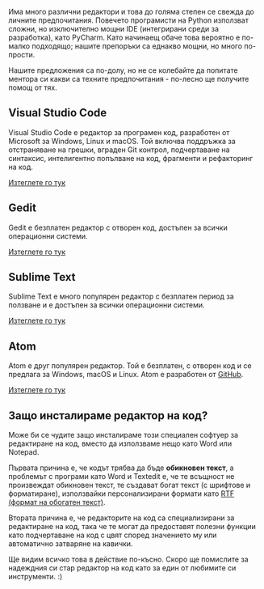 Има много различни редактори и това до голяма степен се свежда до личните предпочитания. Повечето програмисти на Python използват сложни, но изключително мощни IDE (интегрирани среди за разработка), като PyCharm. Като начинаещ обаче това вероятно е по-малко подходящо; нашите препоръки са еднакво мощни, но много по-прости.

Нашите предложения са по-долу, но не се колебайте да попитате ментора си какви са техните предпочитания - по-лесно ще получите помощ от тях.

## Visual Studio Code

Visual Studio Code е редактор за програмен код, разработен от Microsoft за Windows, Linux и macOS. Той включва поддръжка за отстраняване на грешки, вграден Git контрол, подчертаване на синтаксис, интелигентно попълване на код, фрагменти и рефакторинг на код.

[Изтеглете го тук](https://code.visualstudio.com/)

## Gedit

Gedit е безплатен редактор с отворен код, достъпен за всички операционни системи.

[Изтеглете го тук](https://wiki.gnome.org/Apps/Gedit#Download)

## Sublime Text

Sublime Text е много популярен редактор с безплатен период за ползване и е достъпен за всички операционни системи.

[Изтеглете го тук](https://www.sublimetext.com/)

## Atom

Atom е друг популярен редактор. Той е безплатен, с отворен код и се предлага за Windows, macOS и Linux. Atom е разработен от [GitHub](https://github.com/).

[Изтеглете го тук](https://atom.io/)

## Защо инсталираме редактор на код?

Може би се чудите защо инсталираме този специален софтуер за редактиране на код, вместо да използваме нещо като Word или Notepad.

Първата причина е, че кодът трябва да бъде **обикновен текст**, а проблемът с програми като Word и Textedit е, че те всъщност не произвеждат обикновен текст, те създават богат текст (с шрифтове и форматиране), използвайки персонализирани формати като [RTF (формат на обогатен текст)](https://en.wikipedia.org/wiki/Rich_Text_Format).

Втората причина е, че редакторите на код са специализирани за редактиране на код, така че те могат да предоставят полезни функции като подчертаване на код с цвят според значението му или автоматично затваряне на кавички.

Ще видим всичко това в действие по-късно. Скоро ще помислите за надеждния си стар редактор на код като за един от любимите си инструменти. :)
